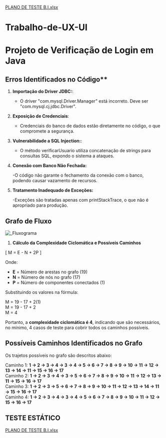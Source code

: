 [PLANO DE TESTE B.I.xlsx](https://github.com/user-attachments/files/17967617/PLANO.DE.TESTE.B.I.xlsx)

# Trabalho-de-UX-UI
# Projeto de Verificação de Login em Java

## Erros Identificados no Código**
1. **Importação do Driver JDBC:**:
   - O driver "com.mysql.Driver.Manager" está incorreto. Deve ser "com.mysql.cj.jdbc.Driver".

2. **Exposição de Credenciais**:
   - Credenciais do banco de dados estão diretamente no código, o que compromete a segurança.

3. **Vulnerabilidade a SQL Injection:**:
   - O método verificarUsuario utiliza concatenação de strings para consultas SQL, expondo o sistema a ataques.

4. **Conexão com Banco Não Fechada:**

    -O código não garante o fechamento da conexão com o banco, podendo causar vazamento de recursos.
   
4. **Tratamento Inadequado de Exceções:**

    -Exceções são tratadas apenas com printStackTrace, o que não é apropriado para produção.


## Grafo de Fluxo
![_Fluxograma](https://github.com/user-attachments/assets/564ef568-c114-4bf6-a3c2-0cc7cf70a68e)

1. **Cálculo da Complexidade Ciclomática e Possíveis Caminhos**

\[
M = E - N + 2P
\]

Onde:  
- **E** = Número de arestas no grafo (19)  
- **N** = Número de nós no grafo (17)  
- **P** = Número de componentes conectados (1)  

Substituindo os valores na fórmula:


M = 19 - 17 + 2(1)  
M = 19 - 17 + 2  
M = 4


Portanto, a **complexidade ciclomática é 4**, indicando que são necessários, no mínimo, 4 casos de teste para cobrir todos os caminhos possíveis.

## Possíveis Caminhos Identificados no Grafo

Os trajetos possíveis no grafo são descritos abaixo:

Caminho 1: **1 → 2 → 3 → 4 → 3 → 4 → 5 → 6 → 7 → 8 → 9 → 10 → 11 → 12 → 13 → 14 → 11 → 15 → 16 → 17**  
Caminho 2: **1 → 2 → 3 → 4 → 3 → 5 → 6 → 7 → 8 → 9 → 10 → 11 → 12 → 13 → 11 → 15 → 16 → 17**  
Caminho 3: **1 → 2 → 3 → 5 → 6 → 7 → 8 → 9 → 10 → 11 → 12 → 13 → 14 → 11 → 15 → 16 → 17**  
Caminho 4: **1 → 2 → 3 → 4 → 3 → 4 → 5 → 6 → 7 → 8 → 9 → 10 → 11 → 12 → 15 → 16 → 17**

## TESTE ESTÁTICO
[PLANO DE TESTE B.I.xlsx](https://github.com/user-attachments/files/17967617/PLANO.DE.TESTE.B.I.xlsx)

